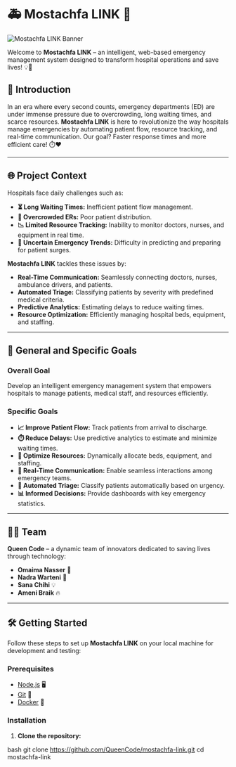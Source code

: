 # 🚑 Mostachfa LINK 🚨

![Mostachfa LINK Banner](https://via.placeholder.com/1200x300?text=Mostachfa+LINK+-+Revolutionizing+Emergency+Management)

Welcome to **Mostachfa LINK** – an intelligent, web-based emergency management system designed to transform hospital operations and save lives! 💡🏥



## 🚀 Introduction

In an era where every second counts, emergency departments (ED) are under immense pressure due to overcrowding, long waiting times, and scarce resources. **Mostachfa LINK** is here to revolutionize the way hospitals manage emergencies by automating patient flow, resource tracking, and real-time communication. Our goal? Faster response times and more efficient care! ⏱️❤️

---

## 🌐 Project Context

Hospitals face daily challenges such as:
- **⏳ Long Waiting Times:** Inefficient patient flow management.
- **🏥 Overcrowded ERs:** Poor patient distribution.
- **📉 Limited Resource Tracking:** Inability to monitor doctors, nurses, and equipment in real time.
- **🔮 Uncertain Emergency Trends:** Difficulty in predicting and preparing for patient surges.

**Mostachfa LINK** tackles these issues by:
- **Real-Time Communication:** Seamlessly connecting doctors, nurses, ambulance drivers, and patients.
- **Automated Triage:** Classifying patients by severity with predefined medical criteria.
- **Predictive Analytics:** Estimating delays to reduce waiting times.
- **Resource Optimization:** Efficiently managing hospital beds, equipment, and staffing.

---

## 🎯 General and Specific Goals

### Overall Goal
Develop an intelligent emergency management system that empowers hospitals to manage patients, medical staff, and resources efficiently.

### Specific Goals
- **📈 Improve Patient Flow:** Track patients from arrival to discharge.
- **⏱️ Reduce Delays:** Use predictive analytics to estimate and minimize waiting times.
- **🔧 Optimize Resources:** Dynamically allocate beds, equipment, and staffing.
- **💬 Real-Time Communication:** Enable seamless interactions among emergency teams.
- **🚦 Automated Triage:** Classify patients automatically based on urgency.
- **📊 Informed Decisions:** Provide dashboards with key emergency statistics.

---

## 👩‍💻 Team

**Queen Code** – a dynamic team of innovators dedicated to saving lives through technology:

- **Omaima Nasser** 🌟
- **Nadra Warteni** 🚀
- **Sana Chihi** 💡
- **Ameni Braik** 🔥

---

## 🛠️ Getting Started

Follow these steps to set up **Mostachfa LINK** on your local machine for development and testing:

### Prerequisites

- [Node.js](https://nodejs.org/)  🖥️
- [Git](https://git-scm.com/) 🔧
- [Docker](https://www.docker.com/)  🐳

### Installation

1. **Clone the repository:**

   
bash
   git clone https://github.com/QueenCode/mostachfa-link.git
   cd mostachfa-link 
